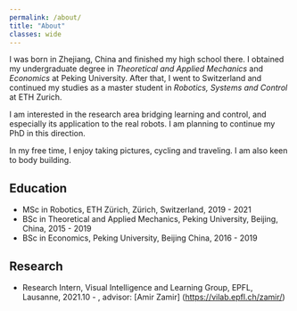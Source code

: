 ```yaml
---
permalink: /about/
title: "About"
classes: wide
---
```


I was born in Zhejiang, China and finished my high school there. I obtained my undergraduate degree in *Theoretical and Applied Mechanics* and *Economics* at Peking University. After that, I went to Switzerland and continued my studies as a master student in *Robotics, Systems and Control* at ETH Zurich.

I am interested in the research area bridging learning and control, and especially its application to the real robots. I am planning to continue my PhD in this direction.

In my free time, I enjoy taking pictures, cycling and traveling. I am also keen to body building.

## Education
- MSc in Robotics, ETH Zürich, Zürich, Switzerland, 2019 - 2021
- BSc in Theoretical and Applied Mechanics, Peking University, Beijing, China, 2015 - 2019
- BSc in Economics, Peking University, Beijing China, 2016 - 2019

## Research
- Research Intern, Visual Intelligence and Learning Group, EPFL, Lausanne, 2021.10 - , advisor: [Amir Zamir] (https://vilab.epfl.ch/zamir/) 